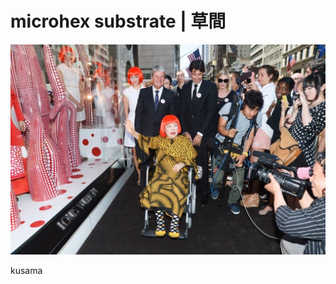 # microhex substrate | 草間

![](https://github.com/MicrohexHQ/microhex-base-board/blob/master/U/AI/ArtBoard%20Image%20(634).jpg)

kusama
